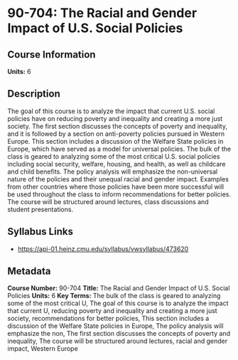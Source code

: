 # 90-704: The Racial and Gender Impact of U.S. Social Policies

## Course Information

**Units:** 6

## Description

The goal of this course is to analyze the impact that current U.S. social policies have on reducing poverty and inequality and creating a more just society. The first section discusses the concepts of poverty and inequality, and it is followed by a section on anti-poverty policies pursued in Western Europe. This section includes a discussion of the Welfare State policies in Europe, which have served as a model for universal policies. The bulk of the class is geared to analyzing some of the most critical U.S. social policies including social security, welfare, housing, and health, as well as childcare and child benefits. The policy analysis will emphasize the non-universal nature of the policies and their unequal racial and gender impact. Examples from other countries where those policies have been more successful will be used throughout the class to inform recommendations for better policies. The course will be structured around lectures, class discussions and student presentations.

## Syllabus Links

* https://api-01.heinz.cmu.edu/syllabus/vwsyllabus/473620

## Metadata

**Course Number:** 90-704
**Title:** The Racial and Gender Impact of U.S. Social Policies
**Units:** 6
**Key Terms:** The bulk of the class is geared to analyzing some of the most critical U, The goal of this course is to analyze the impact that current U, reducing poverty and inequality and creating a more just society, recommendations for better policies, This section includes a discussion of the Welfare State policies in Europe, The policy analysis will emphasize the non, The first section discusses the concepts of poverty and inequality, The course will be structured around lectures, racial and gender impact, Western Europe
